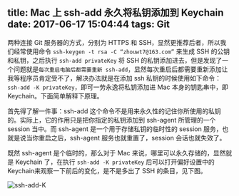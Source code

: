 title: Mac 上 ssh-add 永久将私钥添加到 Keychain
date: 2017-06-17 15:04:44 
tags: Git
----

两种连接 Git 服务器的方式，分别为 HTTPS 和 SSH，显然更推荐后者，所以我们经常使用命令 `ssh-keygen -t rsa -C “zhouwt7@163.com”` 来生成 SSH 的公钥和私钥，之后执行 `ssh-add privateKey` 将 SSH 的私钥添加进去，但是发现了一个问题就是`每次重启电脑后都需要重新 ssh-add`，显然每次重启后都需要重新添加让我等程序员肯定受不了，解决办法就是在添加 ssh 私钥的时候使用如下命令： `ssh-add -K privateKey`，即可一劳永逸将私钥添加进 Mac 本身的钥匙串中，即 Keychain。下面简单解释下原理。

<!--more-->

首先得了解一件事：ssh-add 这个命令不是用来永久性的记住你所使用的私钥的。实际上，它的作用只是把你指定的私钥添加到 ssh-agent 所管理的一个 session 当中。而 ssh-agent 是一个用于存储私钥的临时性的 session 服务，也就是说当你重启之后，ssh-agent 服务也就重置了，session 会话也就失效了。

既然 ssh-agent 是个临时的，那么对于 Mac 来说，哪里可以永久存储的，显然就是 Keychain 了，在执行 `ssh-add -K privateKey` 后可以打开偏好设置中的 Keychain来观察一下前后的变化，是不是多出了 SSH 的条目，见下图。

![ssh-add-K](http://7xivx9.com1.z0.glb.clouddn.com/ssh-add-K.png)
